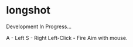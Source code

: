 longshot
========

Development In Progress...

A - Left
S - Right
Left-Click - Fire
Aim with mouse.

